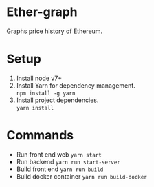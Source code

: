 # Ether-graph
Graphs price history of Ethereum.

# Setup
1. Install node v7+
2. Install Yarn for dependency management. \
   `npm install -g yarn` 
3. Install project dependencies.\
   `yarn install`

# Commands
* Run front end web `yarn start`
* Run backend `yarn run start-server`
* Build front end `yarn run build`
* Build docker container `yarn run build-docker`

